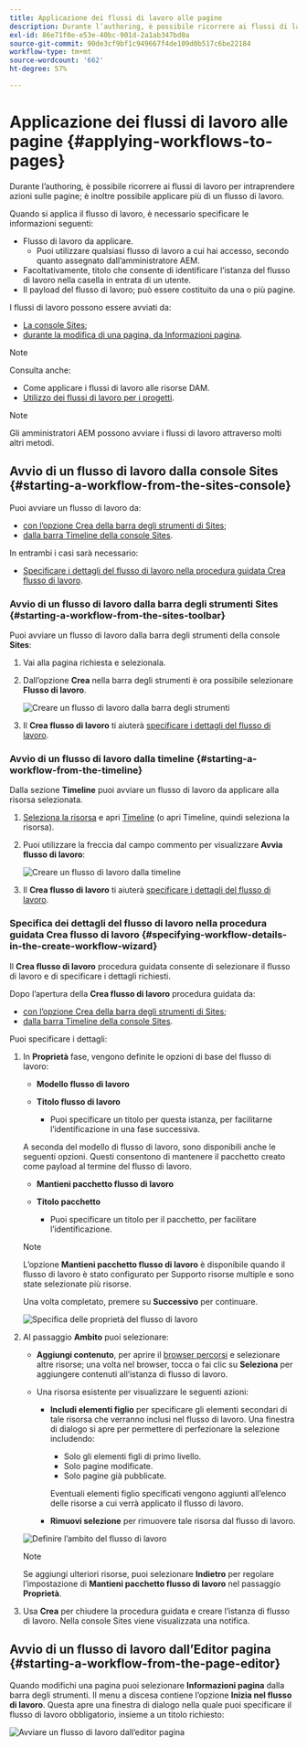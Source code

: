 ```yaml
---
title: Applicazione dei flussi di lavoro alle pagine
description: Durante l’authoring, è possibile ricorrere ai flussi di lavoro per intraprendere azioni sulle pagine; è inoltre possibile applicare più di un flusso di lavoro..
exl-id: 86e71f0e-e53e-40bc-901d-2a1ab347bd0a
source-git-commit: 90de3cf9bf1c949667f4de109d0b517c6be22184
workflow-type: tm+mt
source-wordcount: '662'
ht-degree: 57%

---
```


# Applicazione dei flussi di lavoro alle pagine {#applying-workflows-to-pages}

Durante l’authoring, è possibile ricorrere ai flussi di lavoro per intraprendere azioni sulle pagine; è inoltre possibile applicare più di un flusso di lavoro.

Quando si applica il flusso di lavoro, è necessario specificare le informazioni seguenti:

* Flusso di lavoro da applicare.
   * Puoi utilizzare qualsiasi flusso di lavoro a cui hai accesso, secondo quanto assegnato dall’amministratore AEM.
* Facoltativamente, titolo che consente di identificare l’istanza del flusso di lavoro nella casella in entrata di un utente.
* Il payload del flusso di lavoro; può essere costituito da una o più pagine.

I flussi di lavoro possono essere avviati da:

* [La console Sites](#starting-a-workflow-from-the-sites-console);
* [durante la modifica di una pagina, da Informazioni pagina](#starting-a-workflow-from-the-page-editor).

>[!NOTE]
>
>Consulta anche:
>
>* Come applicare i flussi di lavoro alle risorse DAM.
>* [Utilizzo dei flussi di lavoro per i progetti](/help/sites-cloud/authoring/projects/workflows.md).


<!-- 
>* [How to apply workflows to DAM assets](/help/assets/assets-workflow.md).
>* [Working with Project Workflows](/help/sites-cloud/authoring/projects/workflows.md).
-->

>[!NOTE]
>
>Gli amministratori AEM possono avviare i flussi di lavoro attraverso molti altri metodi.

<!-- 
>AEM administrators can [start workflows using several other methods](/help/sites-administering/workflows-starting.md).
-->

## Avvio di un flusso di lavoro dalla console Sites {#starting-a-workflow-from-the-sites-console}

Puoi avviare un flusso di lavoro da:

* [con l’opzione Crea della barra degli strumenti di Sites](#starting-a-workflow-from-the-sites-toolbar);
* [dalla barra Timeline della console Sites](#starting-a-workflow-from-the-timeline).

In entrambi i casi sarà necessario:

* [Specificare i dettagli del flusso di lavoro nella procedura guidata Crea flusso di lavoro](#specifying-workflow-details-in-the-create-workflow-wizard).

### Avvio di un flusso di lavoro dalla barra degli strumenti Sites {#starting-a-workflow-from-the-sites-toolbar}

Puoi avviare un flusso di lavoro dalla barra degli strumenti della console **Sites**:

1. Vai alla pagina richiesta e selezionala.

1. Dall’opzione **Crea** nella barra degli strumenti è ora possibile selezionare **Flusso di lavoro**.

   ![Creare un flusso di lavoro dalla barra degli strumenti](/help/sites-cloud/authoring/assets/workflows-create-from-toolbar.png)

1. Il **Crea flusso di lavoro** ti aiuterà [specificare i dettagli del flusso di lavoro](#specifying-workflow-details-in-the-create-workflow-wizard).

### Avvio di un flusso di lavoro dalla timeline {#starting-a-workflow-from-the-timeline}

Dalla sezione **Timeline** puoi avviare un flusso di lavoro da applicare alla risorsa selezionata.

1. [Seleziona la risorsa](/help/sites-cloud/authoring/getting-started/basic-handling.md#viewing-and-selecting-resources) e apri [Timeline](/help/sites-cloud/authoring/getting-started/basic-handling.md#timeline) (o apri Timeline, quindi seleziona la risorsa).
1. Puoi utilizzare la freccia dal campo commento per visualizzare **Avvia flusso di lavoro**:

   ![Creare un flusso di lavoro dalla timeline](/help/sites-cloud/authoring/assets/workflows-create-from-timeline.png)

1. Il **Crea flusso di lavoro** ti aiuterà [specificare i dettagli del flusso di lavoro](#specifying-workflow-details-in-the-create-workflow-wizard).

### Specifica dei dettagli del flusso di lavoro nella procedura guidata Crea flusso di lavoro {#specifying-workflow-details-in-the-create-workflow-wizard}

Il **Crea flusso di lavoro** procedura guidata consente di selezionare il flusso di lavoro e di specificare i dettagli richiesti.

Dopo l’apertura della **Crea flusso di lavoro** procedura guidata da:

* [con l’opzione Crea della barra degli strumenti di Sites](#starting-a-workflow-from-the-sites-toolbar);
* [dalla barra Timeline della console Sites](#starting-a-workflow-from-the-timeline).

Puoi specificare i dettagli:

1. In **Proprietà** fase, vengono definite le opzioni di base del flusso di lavoro:

   * **Modello flusso di lavoro**
   * **Titolo flusso di lavoro**

      * Puoi specificare un titolo per questa istanza, per facilitarne l’identificazione in una fase successiva.

   A seconda del modello di flusso di lavoro, sono disponibili anche le seguenti opzioni. Questi consentono di mantenere il pacchetto creato come payload al termine del flusso di lavoro.

   * **Mantieni pacchetto flusso di lavoro**
   * **Titolo pacchetto**

      * Puoi specificare un titolo per il pacchetto, per facilitare l’identificazione.
   >[!NOTE]
   >
   >L’opzione **Mantieni pacchetto flusso di lavoro** è disponibile quando il flusso di lavoro è stato configurato per Supporto risorse multiple e sono state selezionate più risorse.

   <!--
   >The **Keep workflow package** option is available when the workflow has been configured for [Multi Resource Support](/help/sites-developing/workflows-models.md#configuring-a-workflow-for-multi-resource-support) and multiple resources have been selected.
   -->

   Una volta completato, premere su **Successivo** per continuare.

   ![Specifica delle proprietà del flusso di lavoro](/help/sites-cloud/authoring/assets/workflows-properties.png)

1. Al passaggio **Ambito** puoi selezionare:

   * **Aggiungi contenuto**, per aprire il [browser percorsi](/help/sites-cloud/authoring/fundamentals/environment-tools.md#path-browser) e selezionare altre risorse; una volta nel browser, tocca o fai clic su **Seleziona** per aggiungere contenuti all’istanza di flusso di lavoro.

   * Una risorsa esistente per visualizzare le seguenti azioni:

      * **Includi elementi figlio** per specificare gli elementi secondari di tale risorsa che verranno inclusi nel flusso di lavoro.
Una finestra di dialogo si apre per permettere di perfezionare la selezione includendo:

         * Solo gli elementi figli di primo livello.
         * Solo pagine modificate.
         * Solo pagine già pubblicate.

         Eventuali elementi figlio specificati vengono aggiunti all’elenco delle risorse a cui verrà applicato il flusso di lavoro.

      * **Rimuovi selezione** per rimuovere tale risorsa dal flusso di lavoro.

   ![Definire l’ambito del flusso di lavoro](/help/sites-cloud/authoring/assets/workflows-scope.png)

   >[!NOTE]
   >
   >Se aggiungi ulteriori risorse, puoi selezionare **Indietro** per regolare l’impostazione di **Mantieni pacchetto flusso di lavoro** nel passaggio **Proprietà**.

1. Usa **Crea** per chiudere la procedura guidata e creare l’istanza di flusso di lavoro. Nella console Sites viene visualizzata una notifica.

## Avvio di un flusso di lavoro dall’Editor pagina {#starting-a-workflow-from-the-page-editor}

Quando modifichi una pagina puoi selezionare **Informazioni pagina** dalla barra degli strumenti. Il menu a discesa contiene l’opzione **Inizia nel flusso di lavoro**. Questa apre una finestra di dialogo nella quale puoi specificare il flusso di lavoro obbligatorio, insieme a un titolo richiesto:

![Avviare un flusso di lavoro dall’editor pagina](/help/sites-cloud/authoring/assets/workflows-create-page-editor.png)
